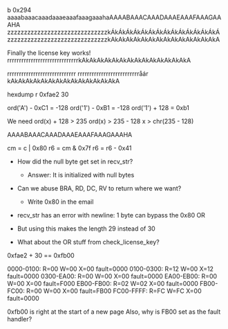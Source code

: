 b 0x294
aaaabaaacaaadaaaeaaafaaagaaahaAAAABAAACAAADAAAEAAAFAAAGAAAHA
zzzzzzzzzzzzzzzzzzzzzzzzzzzzzzkÁkÁkÁkÁkÁkÁkÁkÁkÁkÁkÁkÁkÁkÁkÁ
zzzzzzzzzzzzzzzzzzzzzzzzzzzzzzkAkAkAkAkAkAkAkAkAkAkAkAkAkAkA

Finally the license key works!
rrrrrrrrrrrrrrrrrrrrrrrrrrrrrrkAkAkAkAkAkAkAkAkAkAkAkAkAkAkA

rrrrrrrrrrrrrrrrrrrrrrrrrrrrr
rrrrrrrrrrrrrrrrrrrrrrrrrråár
kAkAkAkAkAkAkAkAkAkAkAkAkAkAkA

hexdump r 0xfae2 30

ord('A') - 0xC1 = -128
ord('1') - 0xB1 = -128
ord('1') + 128 = 0xb1

We need
ord(x) + 128 > 235
ord(x) > 235 - 128
x > chr(235 - 128)

AAAABAAACAAADAAAEAAAFAAAGAAAHA

cm = c | 0x80
r6 = cm & 0x7f
r6 = r6 - 0x41

- How did the null byte get set in recv_str?
	- Answer: It is initialized with null bytes
- Can we abuse BRA, RD, DC, RV to return where we want?
	- Write 0x80 in the email

- recv_str has an error with newline: 1 byte can bypass the 0x80 OR
- But using this makes the length 29 instead of 30
- What about the OR stuff from check_license_key?

0xfae2 + 30 == 0xfb00

0000-0100: R=00 W=00 X=00 fault=0000
0100-0300: R=12 W=00 X=12 fault=0000
0300-EA00: R=00 W=00 X=00 fault=0000
EA00-EB00: R=00 W=00 X=00 fault=F000
EB00-FB00: R=02 W=02 X=00 fault=0000
FB00-FC00: R=00 W=00 X=00 fault=FB00
FC00-FFFF: R=FC W=FC X=00 fault=0000

0xfb00 is right at the start of a new page
Also, why is FB00 set as the fault handler?
